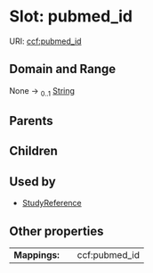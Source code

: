 
# Slot: pubmed_id




URI: [ccf:pubmed_id](http://purl.org/ccf/pubmed_id)


## Domain and Range

None &#8594;  <sub>0..1</sub> [String](types/String.md)

## Parents


## Children


## Used by

 * [StudyReference](StudyReference.md)

## Other properties

|  |  |  |
| --- | --- | --- |
| **Mappings:** | | ccf:pubmed_id |

